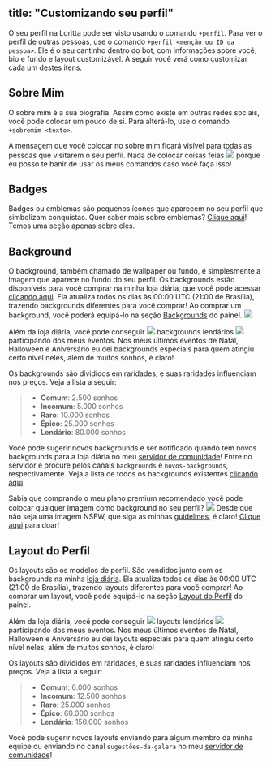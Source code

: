 title: "Customizando seu perfil"
---

O seu perfil na Loritta pode ser visto usando o comando `+perfil`. Para ver o perfil de outras pessoas, use o comando `+perfil <menção ou ID da pessoa>`. Ele é o seu cantinho dentro do bot, com informações sobre você, bio e fundo e layout customizável. A seguir você verá como customizar cada um destes itens.

## Sobre Mim
O sobre mim é a sua biografia. Assim como existe em outras redes sociais, você pode colocar um pouco de si. Para alterá-lo, use o comando `+sobremim <texto>`.

A mensagem que você colocar no sobre mim ficará visível para todas as pessoas que visitarem o seu perfil. Nada de colocar coisas feias <img src="https://cdn.discordapp.com/emojis/395010059157110785.png?v=1" class="inline-emoji"> porque eu posso te banir de usar os meus comandos caso você faça isso!

## Badges
Badges ou emblemas são pequenos ícones que aparecem no seu perfil que simbolizam conquistas. Quer saber mais sobre emblemas? [Clique aqui](/extras/faq-loritta/profile-badges-meanings)! Temos uma seção apenas sobre eles.

## Background
O background, também chamado de wallpaper ou fundo, é simplesmente a imagem que aparece no fundo do seu perfil. Os backgrounds estão disponíveis para você comprar na minha loja diária, que você pode acessar [clicando aqui](/user/@me/dashboard/daily-shop). Ela atualiza todos os dias às 00:00 UTC (21:00 de Brasília), trazendo backgrounds diferentes para você comprar! Ao comprar um background, você poderá equipá-lo na seção [Backgrounds](/user/@me/dashboard/backgrounds) do painel. <img src="https://cdn.discordapp.com/emojis/519546310978830355.png?v=1" class="inline-emoji"> 

Além da loja diária, você pode conseguir <img src="https://cdn.discordapp.com/emojis/524933940465893376.gif?v=1" class="inline-emoji"> backgrounds lendários <img src="https://cdn.discordapp.com/emojis/524933940465893376.gif?v=1" class="inline-emoji"> participando dos meus eventos. Nos meus últimos eventos de Natal, Halloween e Aniversário eu dei backgrounds especiais para quem atingiu certo nível neles, além de muitos sonhos, é claro!

Os backgrounds são divididos em raridades, e suas raridades influenciam nos preços. Veja a lista a seguir:

> * **Comum**: 2.500 sonhos
> * **Incomum**: 5.000 sonhos
> * **Raro**: 10.000 sonhos
> * **Épico**: 25.000 sonhos
> * **Lendário**: 80.000 sonhos

Você pode sugerir novos backgrounds e ser notificado quando tem novos backgrounds para a loja diária no meu [servidor de comunidade](discord.gg/lori)! Entre no servidor e procure pelos canais `backgrounds` e `novos-backgrounds`, respectivamente. Veja a lista de todos os backgrounds existentes [clicando aqui](user/@me/dashboard/all-backgrounds).

Sabia que comprando o meu plano premium recomendado você pode colocar qualquer imagem como background no seu perfil? <img src="https://cdn.discordapp.com/emojis/593979718919913474.png?v=1" class="inline-emoji"> Desde que não seja uma imagem NSFW, que siga as minhas [guidelines](/guidelines), é claro! [Clique aqui](/donate) para doar! 

## Layout do Perfil
Os layouts são os modelos de perfil. São vendidos junto com os backgrounds na minha [loja diária](/user/@me/dashboard/daily-shop). Ela atualiza todos os dias às 00:00 UTC (21:00 de Brasília), trazendo layouts diferentes para você comprar! Ao comprar um layout, você pode equipá-lo na seção [Layout do Perfil](user/@me/dashboard/profiles) do painel.

Além da loja diária, você pode conseguir <img src="https://cdn.discordapp.com/emojis/524933940465893376.gif?v=1" class="inline-emoji"> layouts lendários <img src="https://cdn.discordapp.com/emojis/524933940465893376.gif?v=1" class="inline-emoji"> participando dos meus eventos. Nos meus últimos eventos de Natal, Halloween e Aniversário eu dei layouts especiais para quem atingiu certo nível neles, além de muitos sonhos, é claro!

Os layouts são divididos em raridades, e suas raridades influenciam nos preços. Veja a lista a seguir:

> * **Comum**: 6.000 sonhos
> * **Incomum**: 12.500 sonhos
> * **Raro**: 25.000 sonhos
> * **Épico**: 60.000 sonhos
> * **Lendário**: 150.000 sonhos

Você pode sugerir novos layouts enviando para algum membro da minha equipe ou enviando no canal `sugestões-da-galera` no meu [servidor de comunidade](discord.gg/lori)!
